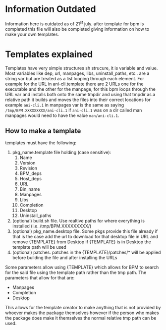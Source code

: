 # Information Outdated
Information here is outdated as of 21<sup>st</sup> july. after template for bpm is completed this file will also be completed giving information on how to make your own templates.

# Templates explained
Templates have very simple structures sh strucure, it is variable and value. Most variables like dep, url, manpages, libs, uninstall_paths, etc.. are a string var but are treated as a list looping through each element. For example for the URL in ani-cli.template there are 2 URLs one for the executable and the other for the manpage, for this bpm loops through the URL var and installs both onto the same tmpdir and using that tmpdir as a relative path it builds and moves the files into their correct locations for example `ani-cli.1` in manpages var is the same as saying `/tmp/BPM.XXXXXXXXX/ani-cli.1` if `ani-cli.1` was on a dir called man manpages would need to have the value `man/ani-cli.1`.

## How to make a template
templates must have the following:
1. pkg_name.template file holding (case sensitive):
    1. Name
    2. Version
    3. Revision
    5. BPM_deps
    6. Host_deps
    7. URL
    8. Bin_name
    9. Manpages
    10. Libs
    11. Completion
    12. Desktop
    13. Uninstall_paths
2. (optional) build.sh file. Use realtive paths for where everything is installed (i.e. /tmp/BPM.XXXXXXXXX/)
3. (optional) pkg_name.desktop file. Some pkgs provide this file already if that is the case add the url to download for that desktop file in URL and remove {TEMPLATE} from Desktop if {TEMPLATE} is in Desktop the template path will be used
4. (optional) patches. patches in the {TEMPLATE}/patches/* will be applied before building the file and after installing the URLs

Some parameters allow using {TEMPLATE} which allows for BPM to search for the said file using the template path rather than the tmp path. The parameters that allow for that are:
- Manpages
- Completion
- Desktop

This allows for the template creator to make anything that is not provided by whoever makes the package themselves however if the person who makes the package does make it themselves the normal relative tmp path can be used.
